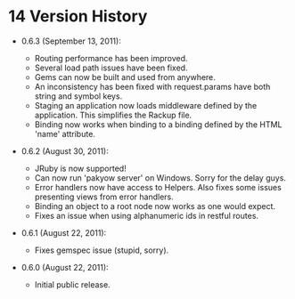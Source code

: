 <h1 id="section_14">14 Version History</h1>

- 0.6.3 (September 13, 2011): 
  - Routing performance has been improved.
  - Several load path issues have been fixed.
  - Gems can now be built and used from anywhere.
  - An inconsistency has been fixed with request.params have both string and symbol keys.
  - Staging an application now loads middleware defined by the application. This simplifies the Rackup file.
  - Binding now works when binding to a binding defined by the HTML 'name' attribute.

- 0.6.2 (August 30, 2011): 
  - JRuby is now supported!
  - Can now run 'pakyow server' on Windows. Sorry for the delay guys.
  - Error handlers now have access to Helpers. Also fixes some issues presenting views from error handlers.
  - Binding an object to a root node now works as one would expect.
  - Fixes an issue when using alphanumeric ids in restful routes.
  
- 0.6.1 (August 22, 2011): 
  - Fixes gemspec issue (stupid, sorry).
  
- 0.6.0 (August 22, 2011): 
  - Initial public release.